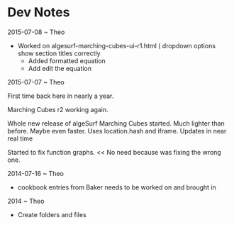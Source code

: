 Dev Notes
===


2015-07-08 ~ Theo

* Worked on algesurf-marching-cubes-ui-r1.html
	( dropdown options show section titles correctly
	* Added formatted equation
	* Add edit the equation


2015-07-07 ~ Theo

First time back here in nearly a year.

Marching Cubes r2 working again.
 
Whole new release of algeSurf Marching Cubes started. Much lighter than before. Maybe even faster.
Uses location.hash and iframe. Updates in near real time

Started to fix function graphs. << No need because was fixing the wrong one.



2014-07-16 ~ Theo

* cookbook entries from Baker needs to be worked on and brought in


2014 ~ Theo

* Create folders and files
